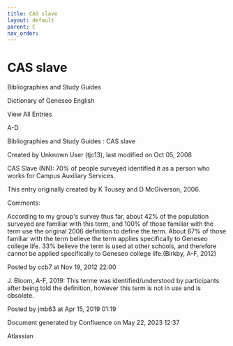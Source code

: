 ```yaml
---
title: CAS slave
layout: default
parent: C
nav_order:
---
```


# CAS slave

Bibliographies and Study Guides

Dictionary of Geneseo English

View All Entries

A-D

Bibliographies and Study Guides : CAS slave

Created by  Unknown User (tjc13), last modified on Oct 05, 2008

CAS Slave (NN): 70% of people surveyed identified it as a person who works for Campus Auxiliary Services.

This entry originally created by K Tousey and D McGiverson, 2006.

Comments:

According to my group's survey thus far, about 42% of the population surveyed are familiar with this term, and 100% of those familiar with the term use the original 2006 definition to define the term. About 67% of those familiar with the term believe the term applies specifically to Geneseo college life. 33% believe the term is used at other schools, and therefore cannot be applied specifically to Geneseo college life.(Birkby, A-F, 2012)

Posted by ccb7 at Nov 19, 2012 22:00

J. Bloom, A-F, 2019: This terme was identified/understood by participants after being told the definition, however this term is not in use and is obsolete.

Posted by jmb63 at Apr 15, 2019 01:19

Document generated by Confluence on May 22, 2023 12:37

Atlassian

